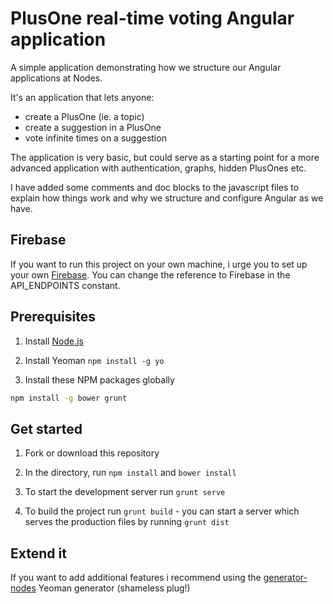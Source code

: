 # PlusOne real-time voting Angular application
 
A simple application demonstrating how we structure our Angular applications at Nodes.
 
 It's an application that lets anyone:
 - create a PlusOne (ie. a topic)
 - create a suggestion in a PlusOne
 - vote infinite times on a suggestion
 
The application is very basic, but could serve as a starting point for a more advanced application with authentication, graphs, hidden PlusOnes etc.

I have added some comments and doc blocks to the javascript files to explain how things work and why we structure and configure Angular as we have.

## Firebase

If you want to run this project on your own machine, i urge you to set up your own [Firebase](https://firebase.io). You can change the reference to Firebase in the API_ENDPOINTS constant.

## Prerequisites

1. Install [Node.js](http://nodejs.org)

2. Install Yeoman `npm install -g yo`

3. Install these NPM packages globally

```bash
npm install -g bower grunt
```

## Get started

1. Fork or download this repository

2. In the directory, run `npm install` and `bower install`

3. To start the development server run `grunt serve`

4. To build the project run `grunt build` - you can start a server which serves the production files by running `grunt dist`

## Extend it

If you want to add additional features i recommend using the [generator-nodes](https://www.npmjs.com/package/generator-nodes) Yeoman generator (shameless plug!)
